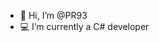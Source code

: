 - 👋 Hi, I’m @PR93
- :computer: I’m currently a C# developer 
  
  
    
  
    
   
      
  
  
 
 
